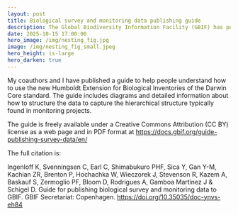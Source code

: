 ```yaml
---
layout: post
title: Biological survey and monitoring data publishing guide
description: The Global Biodiversity Information Facility (GBIF) has published our guide for using the Darwin Core standard and its Humboldt Extension for Ecological Inventories to publish data from monitoring and biological surveys.
date: 2025-10-15 17:00:00
hero_image: /img/nesting_fig.jpg
image: /img/nesting_fig_small.jpeg
hero_height: is-large
hero_darken: true
---
```


My coauthors and I have published a guide to help people understand how to use the new Humboldt Extension for Biological Inventories of the Darwin Core standard. The guide includes diagrams and detailed information about how to structure the data to capture the hierarchical structure typically found in monitoring projects. 

The guide is freely available under a Creative Commons Attribution (CC BY) license as a web page and in PDF format at https://docs.gbif.org/guide-publishing-survey-data/en/ 

The full citation is:

Ingenloff K, Svenningsen C, Earl C, Shimabukuro PHF, Sica Y, Gan Y-M, Kachian ZR, Brenton P, Hochachka W, Wieczorek J, Stevenson R, Kazem A, Baskauf S, Zermoglio PF, Bloom D, Rodrigues A, Gamboa Martínez J & Schigel D. Guide for publishing biological survey and monitoring data to GBIF. GBIF Secretariat: Copenhagen. <https://doi.org/10.35035/doc-ynvs-eh84>